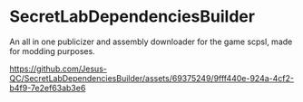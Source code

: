 # SecretLabDependenciesBuilder
An all in one publicizer and assembly downloader for the game scpsl, made for modding purposes.

https://github.com/Jesus-QC/SecretLabDependenciesBuilder/assets/69375249/9fff440e-924a-4cf2-b4f9-7e2ef63ab3e6

